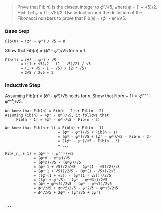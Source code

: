 > Prove that Fib(_n_) is the closest integer to 𝜙ⁿ/√5, where 𝜙 = (1 + √5)/2. Hint: Let 𝜓 = (1 - √5)/2.
> Use induction and the definition of the Fibonacci numbers to prove that Fib(_n_) = (𝜙ⁿ - 𝜓ⁿ)/√5.

### Base Step
```
Fib(0) = (𝜙⁰ - 𝜓⁰) / √5 = 0
```

Show that Fib(_n_) = (𝜙ⁿ - 𝜓ⁿ)/√5 for _n_ = 1.

```
Fib(1) = (𝜙¹ - 𝜓¹) / √5
       = ((1 + √5)/2 - (1 - √5)/2) / √5
       = (1 + √5 - 1 + √5) / (2 * √5)
       = 2√5 / 2√5 = 1
```
          
### Inductive Step
Assuming Fib(_n_) = (𝜙ⁿ - 𝜓ⁿ)/√5 holds for _n_,
Show that Fib(_n_ + 1) = (𝜙ⁿ⁺¹ - 𝜓ⁿ⁺¹)/√5.

```
We know that Fib(n) = Fib(n - 1) + Fib(n - 2)
Assuming Fib(n) = (𝜙ⁿ - 𝜓ⁿ)/√5, it follows that 
     Fib(n - 1) = (𝜙ⁿ - 𝜓ⁿ)/√5 - Fib(n - 2)

We know that Fib(n + 1) = Fib(n) + Fib(n - 1)
                        = (𝜙ⁿ - 𝜓ⁿ)/√5 + Fib(n - 1)
                        = (𝜙ⁿ - 𝜓ⁿ)/√5 + (𝜙ⁿ - 𝜓ⁿ)/√5 - Fib(n - 2)
                        = 2(𝜙ⁿ - 𝜓ⁿ)/√5 - Fib(n - 2)
                        = ...
```
```
Fib(_n_ + 1) = (𝜙ⁿ⁺¹ - 𝜓ⁿ⁺¹)/√5
             = (𝜙ⁿ𝜙 - 𝜓ⁿ𝜓)/√5
             = (𝜙ⁿ𝜙)/√5 - (𝜓ⁿ𝜓)/√5
             = (𝜙ⁿ(1 + √5)/2)/√5 - (𝜓ⁿ(1 - √5)/2)/√5
             = (𝜙ⁿ(1 + √5))/2√5 - (𝜓ⁿ(1 - √5))/2√5
             = ((𝜙ⁿ(1 + √5)) - (𝜓ⁿ(1 - √5)))/2√5
             = ((𝜙ⁿ + 𝜙ⁿ√5) - (𝜓ⁿ - 𝜓ⁿ√5))/2√5
             = (𝜙ⁿ + 𝜙ⁿ√5)/2√5 - (𝜓ⁿ - 𝜓ⁿ√5)/2√5
             = 𝜙ⁿ/2√5 + 𝜙ⁿ√5/2√5 - 𝜓ⁿ2√5 - 𝜓ⁿ√5/2√5
             = 𝜙ⁿ/2√5 + 2𝜙ⁿ - (𝜓ⁿ2√5 + 2𝜓ⁿ)

                        
...

```


